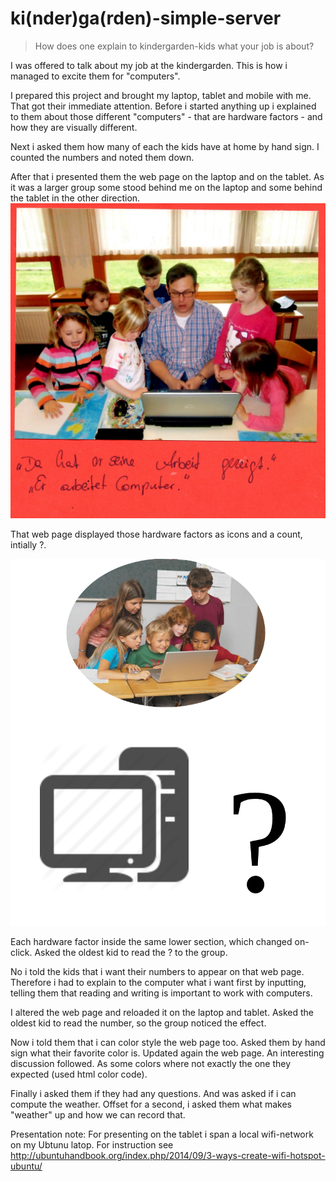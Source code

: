 # ki(nder)ga(rden)-simple-server

> How does one explain to kindergarden-kids what your job is about?

I was offered to talk about my job at the kindergarden. This is how i managed to excite them for "computers".

I prepared this project and brought my laptop, tablet and mobile with me. That got their immediate attention. Before i started anything up i explained to them about those different "computers" - that are hardware factors - and how they are visually different.

Next i asked them how many of each the kids have at home by hand sign. I counted the numbers and noted them down.

After that i presented them the web page on the laptop and on the tablet. As it was a larger group some stood behind me on the laptop and some behind the tablet in the other direction. 
![alt Er arbeitet Computer](KIGA-Group.JPG)

That web page displayed those hardware factors as icons and a count, intially ?.

![alt Web Page Screenshot](KIGA-web-page.png)

Each hardware factor inside the same lower section, which changed on-click. Asked the oldest kid to read the ? to the group.

No i told the kids that i want their numbers to appear on that web page. Therefore i had to explain to the computer what i want first by inputting, telling them that reading and writing is important to work with computers.

I altered the web page and reloaded it on the laptop and tablet. Asked the oldest kid to read the number, so the group  noticed the effect.

Now i told them that i can color style the web page too. Asked them by hand sign what their favorite color is. Updated again the web page. An interesting discussion followed. As some colors where not exactly the one they expected (used html color code).

Finally i asked them if they had any questions. And was asked if i can compute the weather. Offset for a second, i asked them what makes "weather" up and how we can record that.  

Presentation note: For presenting on the tablet i span a local wifi-network on my Ubtunu latop. For instruction see  http://ubuntuhandbook.org/index.php/2014/09/3-ways-create-wifi-hotspot-ubuntu/
